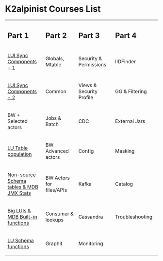 # K2alpinist Courses List

<table width="900pxl">
<tbody>
<tr>
<td width="225pxl">
<h2><strong>Part 1</strong></h2>
</td>
<td width="225pxl">
<h2><strong>Part 2</strong></h2>
</td>
<td width="225pxl">
<h2><strong>Part 3</strong></h2>
</td>
<td width="225pxl">
<h2><strong>Part 4</strong></h2>
</td>
</tr>
<tr>
<td>
<p><a title="LUI Sync Components - 1" href="LUI_Sync_Process_1.pdf">LUI Sync Components - 1</a></p>
</td>
<td>
<p>Globals, Mtable</p>
</td>
<td>
<p>Security &amp; Permissions</p>
</td>
<td>
<p>IIDFinder</p>
</td>
</tr>
<tr>
<td>
<p><a title="LUI Sync Components - 2" href="LUI_Sync_Process_2.pdf">LUI Sync Components - 2</a></p>
</td>
<td>
<p>Common</p>
</td>
<td>
<p>Views &amp; Security Profile</p>
</td>
<td>
<p>GG &amp; Filtering</p>
</td>
</tr>
<tr>
<td>
<p>BW + Selected actors</p>
</td>
<td>
<p>Jobs &amp; Batch</p>
</td>
<td>
<p>CDC</p>
</td>
<td>
<p>External Jars</p>
</td>
</tr>
<tr>
<td style="width: 217.969px;">
<p><a title="LU Table population" href="LU_Table_population.pdf">LU Table population</a></p>
</td>
<td style="width: 217.109px;">
<p>BW Advanced actors</p>
</td>
<td style="width: 219.172px;">
<p>Config</p>
</td>
<td style="width: 217.75px;">
<p>Masking</p>
</td>
</tr>
<tr>
<td style="width: 217.969px;">
<p><a title="Non-source Schema tables &amp; MDB JMX Stats" href="Non-source_Schema_tables_&amp;_MDB_JMX_Stats.pdf">Non-source Schema tables &amp; MDB JMX Stats</a></p>
</td>
<td style="width: 217.109px;">
<p>BW Actors for files/APIs</p>
</td>
<td style="width: 219.172px;">
<p>Kafka</p>
</td>
<td style="width: 217.75px;">
<p>Catalog</p>
</td>
</tr>
<tr>
<td style="width: 217.969px;">
<p><a title="Big LUIs &amp; MDB Built-in functions" href="Big_LUIs_&amp;_MDB_Built-in_functions.pdf">Big LUIs &amp; MDB Built-in functions</a></p>
</td>
<td style="width: 217.109px;">
<p>Consumer &amp; lookups</p>
</td>
<td style="width: 219.172px;">
<p>Cassandra</p>
</td>
<td style="width: 217.75px;">
<p>Troubleshooting</p>
</td>
</tr>
<tr>
<td style="width: 217.969px;">
<p><a title="LU Schema functions" href="LU_Schema_functions.pdf">LU Schema functions</a></p>
</td>
<td style="width: 217.109px;">
<p>Graphit</p>
</td>
<td style="width: 219.172px;">
<p>Monitoring</p>
</td>
<td style="width: 217.75px;">
<p>&nbsp;</p>
</td>
</tr>
</tbody>
</table>
